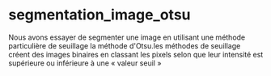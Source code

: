 # segmentation_image_otsu
Nous avons essayer de segmenter une image en utilisant une méthode particulière de seuillage la méthode d'Otsu.les méthodes de seuillage créent des images binaires en classant les pixels selon que leur intensité est supérieure ou inférieure à une « valeur seuil »
